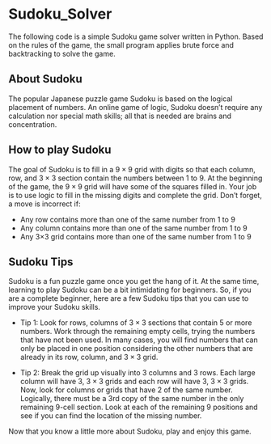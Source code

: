 # Sudoku_Solver

The following code is a simple Sudoku game solver written in Python. Based on the rules of the game, the small program applies brute force and backtracking to solve the game.

## About Sudoku

The popular Japanese puzzle game Sudoku is based on the logical placement of numbers. An online game of logic, Sudoku doesn’t require any calculation nor special math skills; all that is needed are brains and concentration.

## How to play Sudoku

The goal of Sudoku is to fill in a $9×9$ grid with digits so that each column, row, and $3×3$ section contain the numbers between $1$ to $9$. At the beginning of the game, the $9×9$ grid will have some of the squares filled in. Your job is to use logic to fill in the missing digits and complete the grid. Don’t forget, a move is incorrect if:

* Any row contains more than one of the same number from $1$ to $9$
* Any column contains more than one of the same number from $1$ to $9$
* Any 3×3 grid contains more than one of the same number from $1$ to $9$

## Sudoku Tips

Sudoku is a fun puzzle game once you get the hang of it. At the same time, learning to play Sudoku can be a bit intimidating for beginners. So, if you are a complete beginner, here are a few Sudoku tips that you can use to improve your Sudoku skills.

* Tip 1: Look for rows, columns of $3×3$ sections that contain $5$ or more numbers. Work through the remaining empty cells, trying the numbers that have not been used. In many cases, you will find numbers that can only be placed in one position considering the other numbers that are already in its row, column, and $3×3$ grid.

* Tip 2: Break the grid up visually into $3$ columns and $3$ rows. Each large column will have $3$, $3×3$ grids and each row will have $3$, $3×3$ grids. Now, look for columns or grids that have $2$ of the same number. Logically, there must be a 3rd copy of the same number in the only remaining 9-cell section. Look at each of the remaining $9$ positions and see if you can find the location of the missing number.

Now that you know a little more about Sudoku, play and enjoy this game.